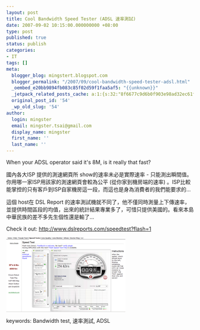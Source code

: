 ```yaml
---
layout: post
title: Cool Bandwidth Speed Tester (ADSL 速率測試)
date: 2007-09-02 10:15:00.000000000 +08:00
type: post
published: true
status: publish
categories:
- IT
tags: []
meta:
  blogger_blog: mingstert.blogspot.com
  blogger_permalink: "/2007/09/cool-bandwidth-speed-tester-adsl.html"
  _oembed_e20bb9894fb083c85f02d59f1faa5af5: "{{unknown}}"
  _jetpack_related_posts_cache: a:1:{s:32:"8f6677c9d6b0f903e98ad32ec61f8deb";a:2:{s:7:"expires";i:1453586821;s:7:"payload";a:3:{i:0;a:1:{s:2:"id";i:30;}i:1;a:1:{s:2:"id";i:84;}i:2;a:1:{s:2:"id";i:174;}}}}
  original_post_id: '54'
  _wp_old_slug: '54'
author:
  login: mingster
  email: mingster.tsai@gmail.com
  display_name: mingster
  first_name: ''
  last_name: ''
---
```

<p>When your ADSL operator said it's 8M, is it really that fast?</p>
<p>國內各大ISP 提供的測速網頁所 show的速率未必是實際速率 - 只能測出瞬間值。你用哪一家ISP用該家的測速網頁會較為公平 (從你家到機房端的速率) 。ISP比較能掌控的只有客戶到ISP自家機房這一段，而這也是身為消費者的我們能要求的...</p>
<p>這個 host在 DSL Report 的速率測試機就不同了，他不僅同時測量上下傳速率，並提供時間區段的均值，出來的統計結果專業多了，可惜只提供美國的。看來本島中華民族的差不多先生個性還是輸了...</p>
<p>Check it out: <a href="http://www.dslreports.com/speedtest?flash=1">http://www.dslreports.com/speedtest?flash=1</a></p>
<p><a href="http://www.dslreports.com/speedtest?flash=1" target="_blank"><img style="margin:0 auto 10px;" alt="" src="/img/speedtest.gif" border="0" /></a><br />keywords: Bandwidth test, 速率測試, ADSL</p>
